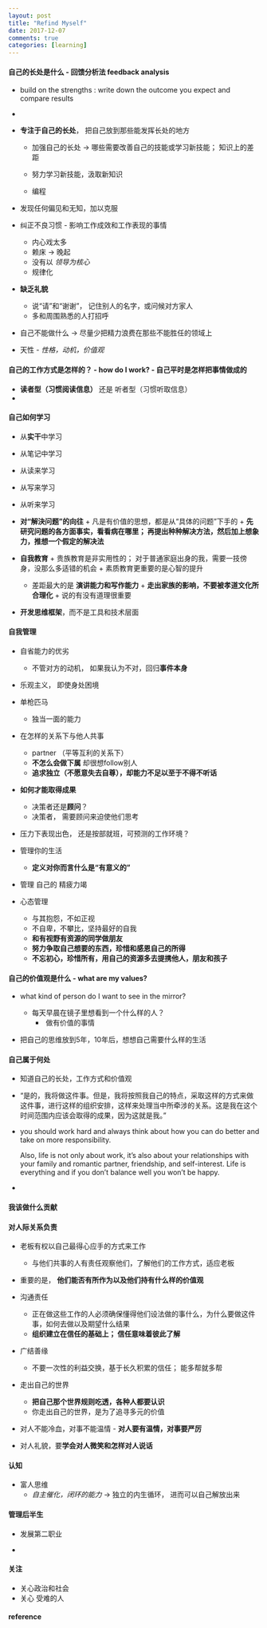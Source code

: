 ```yaml
---
layout: post
title: "Refind Myself"
date: 2017-12-07
comments: true
categories: [learning]
---
```

#### **自己的长处是什么** - 回馈分析法 feedback analysis
 * build on the strengths : write down the outcome you expect and compare results 

 *   
 * **专注于自己的长处**， 把自己放到那些能发挥长处的地方  
   + 加强自己的长处 -> 哪些需要改善自己的技能或学习新技能； 知识上的差距
   + 努力学习新技能，汲取新知识

   + 编程

 * 发现任何偏见和无知，加以克服 

 * 纠正不良习惯  - 影响工作成效和工作表现的事情
   + 内心戏太多
   + 赖床 -> 晚起
   + 没有以 *领导为核心*
   + 规律化

 * **缺乏礼貌**
   + 说“请”和“谢谢”， 记住别人的名字，或问候对方家人
   + 多和周围熟悉的人打招呼

 * 自己不能做什么 -> 尽量少把精力浪费在那些不能胜任的领域上

 * 天性 - *性格，动机，价值观*

#### 自己的工作方式是怎样的？ - how do I work? - 自己平时是怎样把事情做成的
 * **读者型（习惯阅读信息）** 还是 听者型（习惯听取信息）
 * 

#### 自己如何学习
  * 从**实干**中学习

  * 从笔记中学习
  * 从读来学习
  * 从写来学习
  * 从听来学习

  *  **对“解決问题”的向往**
    + 凡是有价值的思想，都是从“具体的问题”下手的
    + **先研究问题的各方面事实，看看病在哪里； 再提出种种解决方法，然后加上想象力，推想一个假定的解决法**

  *  **自我教育**
    + 贵族教育是非实用性的； 对于普通家庭出身的我，需要一技傍身，没那么多适错的机会
    + 素质教育更重要的是心智的提升
      - 差距最大的是 **演讲能力和写作能力**
    + **走出家族的影响，不要被孝道文化所合理化**
    + 说的有没有道理很重要

  * **开发思维框架**，而不是工具和技术层面

#### 自我管理
  * 自省能力的优劣
    + 不管对方的动机， 如果我认为不对，回归**事件本身**

  * 乐观主义， 即使身处困境

  * 单枪匹马
    + 独当一面的能力
    
  * 在怎样的关系下与他人共事
    + partner （平等互利的关系下）
    + **不怎么会做下属** 却很想follow别人
    + **追求独立（不愿意失去自尊），却能力不足以至于不得不听话**

  * **如何才能取得成果**
    + 决策者还是**顾问**？ 
    + 决策者， 需要顾问来迫使他们思考

  * 压力下表现出色， 还是按部就班，可预测的工作环境？

  * 管理你的生活
    + **定义对你而言什么是“有意义的”**

  * 管理 自己的 精疲力竭

  * 心态管理
    + 与其抱怨，不如正视
    + 不自卑，不攀比，坚持最好的自我
    + **和有视野有资源的同学做朋友**
    + **努力争取自己想要的东西，珍惜和感恩自己的所得**
    + **不忘初心，珍惜所有，用自己的资源多去提携他人，朋友和孩子**


#### 自己的价值观是什么 - what are my values? 
  * what kind of person do I want to see in the mirror?
    + 每天早晨在镜子里想看到一个什么样的人？
      -  做有价值的事情

  *  把自己的思维放到5年，10年后，想想自己需要什么样的生活

#### 自己属于何处
  * 知道自己的长处，工作方式和价值观
  * “是的，我将做这件事。但是，我将按照我自己的特点，采取这样的方式来做这件事，进行这样的组织安排，这样来处理当中所牵涉的关系。这是我在这个时间范围内应该会取得的成果，因为这就是我。” 

  * you should work hard and always think about how you can do better and take on more responsibility.

    Also, life is not only about work, it’s also about your relationships with your family and romantic partner, friendship, and self-interest. Life is everything and if you don’t balance well you won’t be happy.

  *

#### 我该做什么贡献

#### 对人际关系负责
   * 老板有权以自己最得心应手的方式来工作
      - 与他们共事的人有责任观察他们，了解他们的工作方式，适应老板

   * 重要的是， **他们能否有所作为以及他们持有什么样的价值观**

   *  沟通责任
      - 正在做这些工作的人必须确保懂得他们设法做的事什么，为什么要做这件事，如何去做以及期望什么结果
      - **组织建立在信任的基础上； 信任意味着彼此了解**

   * 广结善缘 
     - 不要一次性的利益交换，基于长久积累的信任； 能多帮就多帮

   * 走出自己的世界
     - **把自己那个世界规则吃透，各种人都要认识**
     - 你走出自己的世界，是为了追寻多元的价值

   *  对人不能冷血，对事不能温情 
     - **对人要有温情，对事要严厉**

   * 对人礼貌，要**学会对人微笑和怎样对人说话**

#### 认知
   * 富人思维
      - *自主催化，闭环的能力* -> 独立的内生循环， 进而可以自己解放出来


#### 管理后半生
   * 发展第二职业

   *



#### 关注
 - 关心政治和社会
 - 关心 受难的人


#### reference
